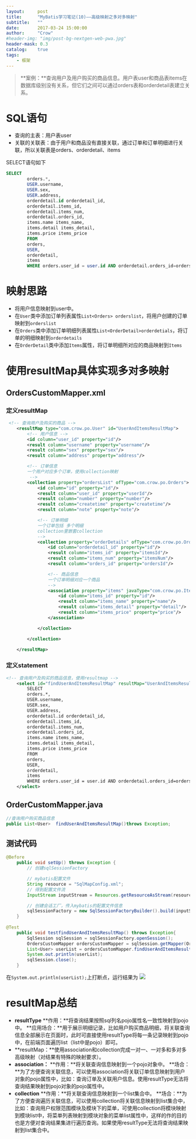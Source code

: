 ```yaml
---
layout:     post
title:      "MyBatis学习笔记(10)——高级映射之多对多映射"
subtitle:   ""
date:       2017-03-24 15:00:00
author:     "Crow"
#header-img: "img/post-bg-nextgen-web-pwa.jpg"
header-mask: 0.3
catalog:    true
tags:
    - 框架
---
```


> **案例：**查询用户及用户购买的商品信息。用户表user和商品表items在数据库级别没有关系，但它们之间可以通过orders表和orderdetail表建立关系。

#  SQL语句

+ 查询的主表：用户表user
+ 关联的关联表：由于用户和商品没有直接关联，通过订单和订单明细进行关联，所以关联表是orders、orderdetail、items

SELECT语句如下
```sql
SELECT
        orders.*,
        USER.username,
        USER.sex,
        USER.address,
        orderdetail.id orderdetail_id,
        orderdetail.items_id,
        orderdetail.items_num,
        orderdetail.orders_id,
        items.name items_name,
        items.detail items_detail,
        items.price items_price
        FROM
        orders,
        USER,
        orderdetail,
        items
        WHERE orders.user_id = user.id AND orderdetail.orders_id=orders.id AND orderdetail.items_id = items.id
```

# 映射思路

+ 将用户信息映射到user中。
+ 在`User`类中添加订单列表属性`List<Orders> orderslist`，将用户创建的订单映射到`orderslist`
+ 在`Orders`类中添加订单明细列表属性`List<OrderDetail>orderdetials`，将订单的明细映射到`orderdetails`
+ 在`OrderDetail`类中添加`Items`属性，将订单明细所对应的商品映射到`Items`

# 使用resultMap具体实现多对多映射

## OrdersCustomMapper.xml

### 定义resultMap

```xml
 <!-- 查询用户及购买的商品 -->
    <resultMap type="com.crow.po.User" id="UserAndItemsResultMap">
        <!-- 用户信息 -->
        <id column="user_id" property="id"/>
        <result column="username" property="username"/>
        <result column="sex" property="sex"/>
        <result column="address" property="address"/>

        <!-- 订单信息
        一个用户对应多个订单，使用collection映射
         -->
        <collection property="ordersList" ofType="com.crow.po.Orders">
            <id column="id" property="id"/>
            <result column="user_id" property="userId"/>
            <result column="number" property="number"/>
            <result column="createtime" property="createtime"/>
            <result column="note" property="note"/>

            <!-- 订单明细
            一个订单包括 多个明细
            collection里嵌套collection
            -->
            <collection property="orderDetails" ofType="com.crow.po.OrderDetail">
                <id column="orderdetail_id" property="id"/>
                <result column="items_id" property="itemsId"/>
                <result column="items_num" property="itemsNum"/>
                <result column="orders_id" property="ordersId"/>

                <!-- 商品信息
                一个订单明细对应一个商品
                -->
                <association property="items" javaType="com.crow.po.Items">
                    <id column="items_id" property="id"/>
                    <result column="items_name" property="name"/>
                    <result column="items_detail" property="detail"/>
                    <result column="items_price" property="price"/>
                </association>

            </collection>

        </collection>

    </resultMap>
```

### 定义statement

```xml
<!-- 查询用户及购买的商品信息，使用resultmap -->
    <select id="findUserAndItemsResultMap" resultMap="UserAndItemsResultMap">
        SELECT
        orders.*,
        USER.username,
        USER.sex,
        USER.address,
        orderdetail.id orderdetail_id,
        orderdetail.items_id,
        orderdetail.items_num,
        orderdetail.orders_id,
        items.name items_name,
        items.detail items_detail,
        items.price items_price
        FROM
        orders,
        USER,
        orderdetail,
        items
        WHERE orders.user_id = user.id AND orderdetail.orders_id=orders.id AND orderdetail.items_id = items.id
    </select>
```

## OrderCustomMapper.java

```java
//查询用户购买商品信息
public List<User>  findUserAndItemsResultMap()throws Exception;
```

## 测试代码

```java
@Before
    public void setUp() throws Exception {
        // 创建sqlSessionFactory

        // mybatis配置文件
        String resource = "SqlMapConfig.xml";
        // 得到配置文件流
        InputStream inputStream = Resources.getResourceAsStream(resource);

        // 创建会话工厂，传入mybatis的配置文件信息
        sqlSessionFactory = new SqlSessionFactoryBuilder().build(inputStream);
    }
    
@Test
    public void testfindUserAndItemsResultMap() throws Exception{
        SqlSession sqlSession = sqlSessionFactory.openSession();
        OrdersCustomMapper ordersCustomMapper = sqlSession.getMapper(OrdersCustomMapper.class);
        List<User> userList = ordersCustomMapper.findUserAndItemsResultMap();
        System.out.println(userList);
        sqlSession.close();
    }
```
在`System.out.println(userList);`上打断点，运行结果为
![](http://pic.yupoo.com/crowhawk/GjPa4jh7/h4PTT.jpg)

# resultMap总结

+ **resultType**
**作用：**将查询结果按照sql列名pojo属性名一致性映射到pojo中。
**应用场合：**用于展示明细记录，比如用户购买商品明细，将关联查询信息全部展示在页面时，此时可直接使用resultType将每一条记录映射到pojo中，在前端页面遍历list（list中是pojo）即可。
+ **resultMap：**使用association和collection完成一对一、一对多和多对多高级映射（对结果有特殊的映射要求）。
+ **association：**
**作用：**将关联查询信息映射到一个pojo对象中。
**场合：**为了方便查询关联信息，可以使用association将关联订单信息映射到用户对象的pojo属性中，比如：查询订单及关联用户信息。使用resultType无法将查询结果映射到pojo对象的pojo属性中。
+ **collection**
**作用：**将关联查询信息映射到一个list集合中。
**场合：**为了方便查询遍历关联信息，可以使用collection将关联信息映射到list集合中，比如：查询用户权限范围模块及模块下的菜单，可使用collection将模块映射到模块list中，将菜单列表映射到模块对象的菜单list属性中，这样的作的目的也是方便对查询结果集进行遍历查询。如果使用resultType无法将查询结果映射到list集合中。


